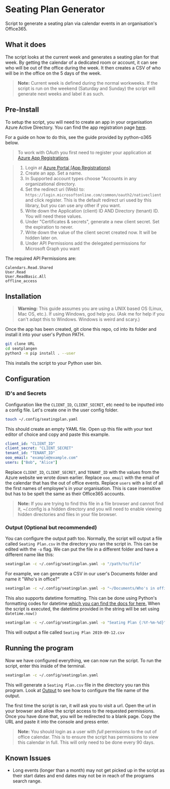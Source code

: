 
# Seating Plan Generator

Script to generate a seating plan via calendar events in an organisation's Office365.

## What it does

The script looks at the current week and generates a seating plan for that week. By getting the calendar of a dedicated room or account, it can see who will be out of the office during the week. It then creates a CSV of who will be in the office on the 5 days of the week.

> **Note:** Current week is defined during the normal workweeks. If the script is run on the weekend (Saturday and Sunday) the script will generate next weeks and label it as such.

## Pre-Install

To setup the script, you will need to create an app in your organisation Azure Active Directory. You can find the app registration page [here](hhttps://portal.azure.com/#blade/Microsoft_AAD_IAM/ActiveDirectoryMenuBlade/RegisteredApps).

For a guide on how to do this, see the guide provided by python-o365 below.

> To work with OAuth you first need to register your application at [Azure App Registrations](https://portal.azure.com/#blade/Microsoft_AAD_RegisteredApps/ApplicationsListBlade).

> 1. Login at [Azure Portal (App Registrations)](https://portal.azure.com/#blade/Microsoft_AAD_RegisteredApps/ApplicationsListBlade)
> 1. Create an app. Set a name.
> 1. In Supported account types choose "Accounts in any organizational directory.
> 1. Set the redirect uri (Web) to: `https://login.microsoftonline.com/common/oauth2/nativeclient` and click register. This is the default redirect uri used by this library, but you can use any other if you want.
> 1. Write down the Application (client) ID AND Directory (tenant) ID. You will need these values.
> 1. Under "Certificates & secrets", generate a new client secret. Set the expiration to never.
> 1. Write down the value of the client secret created now. It will be hidden later on.
> 1. Under API Permissions add the delegated permissions for Microsoft Graph you want

The required API Permissions are:

```
Calendars.Read.Shared
User.Read
User.ReadBasic.All
offline_access
```

## Installation

> **Warning:** This guide assumes you are using a UNIX based OS (Linux, Mac OS, etc.). If using Windows, god help you. (Ask me for help if you can't adapt this to Windows. Windows is weird and scary.)

Once the app has been created, git clone this repo, cd into its folder and install it into your user's Python PATH.

```sh
git clone URL
cd seatplangen
python3 -m pip install . --user
```

This installs the script to your Python user bin.

## Configuration

### ID's and Secrets

Configuration like the `CLIENT_ID`, `CLIENT_SECRET`, etc need to be inputted into a config file. Let's create one in the user config folder.

```sh
touch ~/.config/seatingplan.yaml
```

This should create an empty YAML file. Open up this file with your text editor of choice and copy and paste this example.

```yaml
client_id: "CLIENT_ID"
client_secret: "CLIENT_SECRET"
tenant_id: "TENANT_ID"
ooo_email: "example@example.com"
users: ["Bob", "Alice"]
```

Replace `CLIENT_ID`, `CLIENT_SECRET`, and `TENANT_ID` with the values from the Azure website we wrote down earlier. Replace `ooo_email` with the email of the calendar that has the out of office events. Replace `users` with a list of all the first names of employee's in your organisation. This is case insensitive but has to be spelt the same as their Office365 accounts.

> **Note:** If you are trying to find this file in a file browser and cannot find it, ~/.config is a hidden directory and you will need to enable viewing hidden directories and files in your file browser.

### Output (Optional but recommended)

You can configure the output path too. Normally, the script will output a file called `Seating Plan.csv` in the directory you ran the script in. This can be edited with the `-o` flag. We can put the file in a different folder and have a different name like this:

```sh
seatingplan -c ~/.config/seatingplan.yaml -o "/path/to/file"
```

For example, we can generate a CSV in our user's Documents folder and name it "Who's in office?"

```sh
seatingplan -c ~/.config/seatingplan.yaml -o "~/Documents/Who's in office" # If you don't provide a .csv file extension, it will be added for you.
```

This also supports datetime formatting. This can be done using Python's formatting codes for datetime [which you can find the docs for here.](https://docs.python.org/3.7/library/datetime.html#strftime-and-strptime-behavior) When the script is executed, the datetime provided in the string will be set using `datetime.now()`

```sh
seatingplan -c ~/.config/seatingplan.yaml -o "Seating Plan {:%Y-%m-%d}"
```

This will output a file called `Seating Plan 2019-09-12.csv`

## Running the program

Now we have configured everything, we can now run the script. To run the script, enter this inside of the terminal.

```sh
seatingplan -c ~/.config/seatingplan.yaml
```

This will generate a `Seating Plan.csv` file in the directory you ran this program. Look at [Output](#Output) to see how to configure the file name of the output.

The first time the script is ran, it will ask you to visit a url. Open the url in your browser and allow the script access to the requested permissions. Once you have done that, you will be redirected to a blank page. Copy the URL and paste it into the console and press enter.

> **Note:** You should login as a user with *full* permissions to the out of office calendar. This is to ensure the script has permissions to view this calendar in full. This will only need to be done every 90 days.

## Known Issues

- Long events (longer than a month) may not get picked up in the script as their start dates and end dates may not be in reach of the programs search range.
